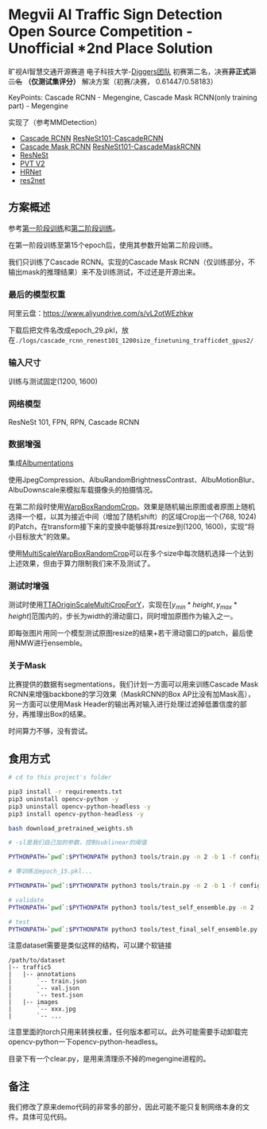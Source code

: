 # Megvii AI Traffic Sign Detection Open Source Competition - Unofficial *2nd Place Solution

旷视AI智慧交通开源赛道 电子科技大学-[Diggers团队](https://diggers.ai) 初赛第二名，决赛**非正式**<del>第二名</del> **（仅测试集评分）** 解决方案（初赛/决赛， 0.61447/0.58183）

KeyPoints: Cascade RCNN - Megengine, Cascade Mask RCNN(only training part) - Megengine

实现了（参考MMDetection）

- [Cascade RCNN](./layers/det/cascade_rcnn.py) [ResNeSt101-CascadeRCNN](./models/resnest_cascade_rcnn.py)
- [Cascade Mask RCNN](./layers/det/cascade_mask_rcnn.py) [ResNeSt101-CascadeMaskRCNN](./models/resnest_cascade_mask_rcnn.py)
- [ResNeSt](./models/resnest_mge.py)
- [PVT V2](./models/pvt_mge.py)
- [HRNet](./models/hrnet_mge.py)
- [res2net](./models/res2net.py)

## 方案概述

参考[第一阶段训练](./configs/cascade_rcnn_renest101_1200size_trafficdet.py)和[第二阶段训练](./configs/cascade_rcnn_renest101_1200size_finetuning_trafficdet.py)。

在第一阶段训练至第15个epoch后，使用其参数开始第二阶段训练。

我们只训练了Cascade RCNN。实现的Cascade Mask RCNN（仅训练部分，不输出mask的推理结果）来不及训练测试，不过还是开源出来。

### 最后的模型权重

阿里云盘：https://www.aliyundrive.com/s/vL2otWEzhkw

下载后把文件名改成epoch_29.pkl，放在```./logs/cascade_rcnn_renest101_1200size_finetuning_trafficdet_gpus2/```

### 输入尺寸

训练与测试固定(1200, 1600)

### 网络模型

ResNeSt 101, FPN, RPN, Cascade RCNN

### 数据增强

集成[Albumentations](./tools/albu_transform.py)

使用JpegCompression、AlbuRandomBrightnessContrast、AlbuMotionBlur、AlbuDownscale来模拟车载摄像头的拍摄情况。

在第二阶段时使用[WarpBoxRandomCrop](./tools/albu_transform.py#L140-L240)。效果是随机输出原图或者原图上随机选择一个框，以其为接近中间（增加了随机shift）的区域Crop出一个(768, 1024)的Patch，在transform接下来的变换中能够将其resize到(1200, 1600)，实现“将小目标放大”的效果。

使用[MultiScaleWarpBoxRandomCrop](./tools/albu_transform.py#L242-L257)可以在多个size中每次随机选择一个达到上述效果，但由于算力限制我们来不及测试了。

### 测试时增强

测试时使用[TTAOriginScaleMultiCropForY](./tools/tta_transform.py#L9-L23)，实现在$[y_{min} * height, y_{max} * height]$范围内的，步长为width的滑动窗口，同时增加原图作为输入之一。

即每张图片用同一个模型测试原图resize的结果+若干滑动窗口的patch，最后使用NMW进行ensemble。

### 关于Mask

比赛提供的数据有segmentations，我们计划一方面可以用来训练Cascade Mask RCNN来增强backbone的学习效果（MaskRCNN的Box AP比没有加Mask高），另一方面可以使用Mask Header的输出再对输入进行处理过滤掉低置信度的部分，再推理出Box的结果。

时间算力不够，没有尝试。

## 食用方式

```bash
# cd to this project's folder

pip3 install -r requirements.txt
pip3 uninstall opencv-python -y
pip3 uninstall opencv-python-headless -y
pip3 install opencv-python-headless -y

bash download_pretrained_weights.sh

# -sl是我们自己加的参数，控制sublinear的阈值

PYTHONPATH=`pwd`:$PYTHONPATH python3 tools/train.py -n 2 -b 1 -f configs/cascade_rcnn_renest101_1200size_trafficdet.py -d /path/to/dataset/ -sl 8

# 等训练出epoch_15.pkl...

PYTHONPATH=`pwd`:$PYTHONPATH python3 tools/train.py -n 2 -b 1 -f configs/cascade_rcnn_renest101_1200size_finetuning_trafficdet.py -d /path/to/dataset/ -w logs/cascade_rcnn_renest101_1200size_trafficdet_gpus2/epoch_15.pkl -sl 8

# validate
PYTHONPATH=`pwd`:$PYTHONPATH python3 tools/test_self_ensemble.py -n 2 -se 29 -f configs/cascade_rcnn_renest101_1200size_finetuning_trafficdet.py -d /path/to/dataset/

# test
PYTHONPATH=`pwd`:$PYTHONPATH python3 tools/test_final_self_ensemble.py -n 2 -se 29 -f configs/cascade_rcnn_renest101_1200size_finetuning_trafficdet.py -d /path/to/dataset/

```

注意dataset需要是类似这样的结构，可以建个软链接

```
/path/to/dataset
|-- traffic5
|   |-- annotations
|       `-- train.json
|       `-- val.json
|       `-- test.json
|   |-- images
|       `-- xxx.jpg
|       `-- ...
```

注意里面的torch只用来转换权重，任何版本都可以。此外可能需要手动卸载完opencv-python一下opencv-python-headless。

目录下有一个clear.py，是用来清理杀不掉的megengine进程的。

## 备注

我们修改了原来demo代码的非常多的部分，因此可能不能只复制网络本身的文件。具体可见代码。
